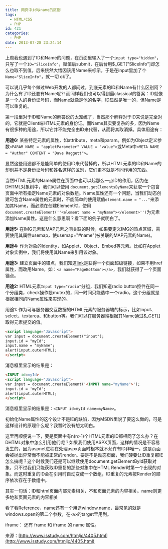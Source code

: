 ```yaml
---
title: 网页中id与name的区别
tags:
  - HTML/CSS
  - PHP
id: 421
categories:
  - PHP
date: 2013-07-28 23:24:14
---
```


上周我也遇到了ID和Name的问题，在页面里输入了一个`input type="hidden"`，只写了一个`ID="SliceInfo"`，赋值后submit，在后台用$_GET["SliceInfo"]却怎么也取不到值。后来恍然大悟因该用Name来标示，于是在input里加了个`Name="SliceInfo"`，就一切 ok了。

可以说几乎每个做过Web开发的人都问过，到底元素的ID和Name有什么区别阿？为什么有了ID还要有Name呢?! 而同样我们也可以得到最classical的答案：ID就像是一个人的身份证号码，而Name就像是他的名字，ID显然是唯一的，但Name是可以重复的。

第一段里对于ID和Name的解答说的太笼统了，当然那个解释对于ID来说是完全对的，它就是Client端HTML元素的身份证。而Name其实要复杂的多，因为Name有很多种的用途，所以它并不能完全由ID来代替，从而将其取消掉。具体用途有：

**用途6:** 某些特定元素的属性，如attribute，meta和param。例如为Object定义参数`<PARAM NAME = "appletParameter" VALUE = "value">`或Meta中`<META NAME = "Author" CONTENT = "Dave Raggett">`。

显然这些用途都不是能简单的使用ID来代替掉的，所以HTML元素的ID和Name的却别并不是身份证号码和姓名这样的区别，它们更本就是不同作用的东西。

当然HTML元素的Name属性在页面中也可以起那么一点ID的作用，因为在DHTML对象树中，我们可以使用 `document.getElementsByName`来获取一个包含页面中所有指定Name元素的对象数组。Name属性还有一个问题，当我们动态创建可包含Name属性的元素时，不能简单的使用赋值`element.name = "..."`来添加其Name，而必须在创建Element时，使用`document.createElement(''<element name = "myName"></element>'')`为元素添加Name属性。这是什么意思啊？看下面的例子就明白了。

**用途5:** 在IMG元素和MAP元素之间关联的时候，如果要定义IMG的热点区域，需要使用其属性usemap，使usemap="#name"(被关联的MAP元素的Name)。

**用途4:** 作为对象的Identity，如Applet、Object、Embed等元素。比如在Applet对象实例中，我们将使用其Name来引用该对象。

**用途3:** 建立页面中的锚点，我们知道<a href="URL">link</a>是获得一个页面超级链接，如果不用href属性，而改用Name，如：`<a name="PageBottom"></a>`，我们就获得了一个页面锚点。

**用途2:** HTML元素`Input type="radio"`分组，我们知道radio button控件在同一个分组类，check操作是mutex的，同一时间只能选中一个radio，这个分组就是根据相同的Name属性来实现的。

用途1: 作为可与服务器交互数据的HTML元素的服务器端的标示，比如input、select、textarea、和button等。我们可以在服务器端根据其Name通过$_GET[]取得元素提交的值。

```html
<scrīpt language="Javascrīpt">
var input = document.createElement("input");
input.id = "myId";
input.name = "myName";
alert(input.outerHTML);
</scrīpt>
```

消息框里显示的结果是：

```html
<INPUT id=myId>
<scrīpt language="Javascrīpt">
var input = document.createElement('<INPUT name="myName">');
input.id = 'myId';
alert(input.outerHTML);
</scrīpt>
```

消息框里显示的结果是：`<INPUT id=myId name=myName>`。

初始化Name属性的这个设计不是IE的缺陷，因为MSDN里说了要这么做的，可是这样设计的原理什么呢？我暂时没有想太明白。

这里再顺便说一下，要是页面中有n(n>1)个HTML元素的ID都相同了怎么办？在DHTML对象中怎么引用他们呢？如果我们使用ASPX页面，这样的情况是不容易发生的，因为aspnet进程在处理aspx页面时根本就不允许有ID非唯一，这是页面会被抛出异常而不能被正常的render。要是不是动态页面，我们硬要让ID重复那IE怎么搞呢？这个时候我们还是可以继续使用document.getElementById获取对象，只不过我们只能获取ID重复的那些对象中在HTML Render时第一个出现的对象。而这时重复的ID会在引用时自动变成一个数组，ID重复的元素按Render的顺序依次存在于数组中。

其实一句话：ID和html页面内部元素相关，不和页面元素的内容相关。name则更多地和页面元素的内容相关

看了看Reference，name还有一个用途window.name，最常见的就是windows.open的第二个参数，在`<A>`的target里用到。

iframe： 还有 frame 和 iframe 的 name 属性。

来源：[http://www.isstudy.com/htmljc/4405.html](http://www.isstudy.com/htmljc/4405.html)